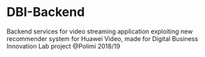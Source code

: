 # DBI-Backend
Backend services for video streaming application exploiting new recommender system for Huawei Video, made for Digital Business Innovation Lab project @Polimi 2018/19
